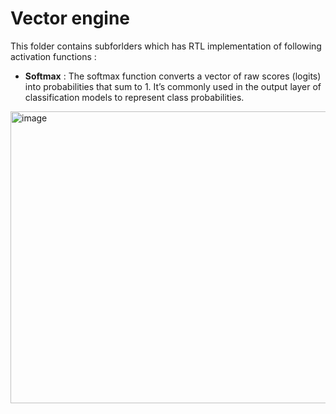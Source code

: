 # Vector engine
This folder contains subforlders which has RTL implementation of following activation functions :
* **Softmax** : The softmax function converts a vector of raw scores (logits) into probabilities that sum to 1. It’s commonly used in the output layer of classification models to represent class probabilities.  
<img width="771" height="467" alt="image" src="https://github.com/user-attachments/assets/262a094f-bd39-4918-8cee-d1775703b002" />


